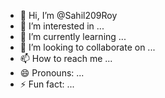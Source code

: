 - 👋 Hi, I’m @Sahil209Roy
- 👀 I’m interested in ...
- 🌱 I’m currently learning ...
- 💞️ I’m looking to collaborate on ...
- 📫 How to reach me ...
- 😄 Pronouns: ...
- ⚡ Fun fact: ...

<!---
Sahil209Roy/Sahil209Roy is a ✨ special ✨ repository because its `README.md` (this file) appears on your GitHub profile.
You can click the Preview link to take a look at your changes.
--->
